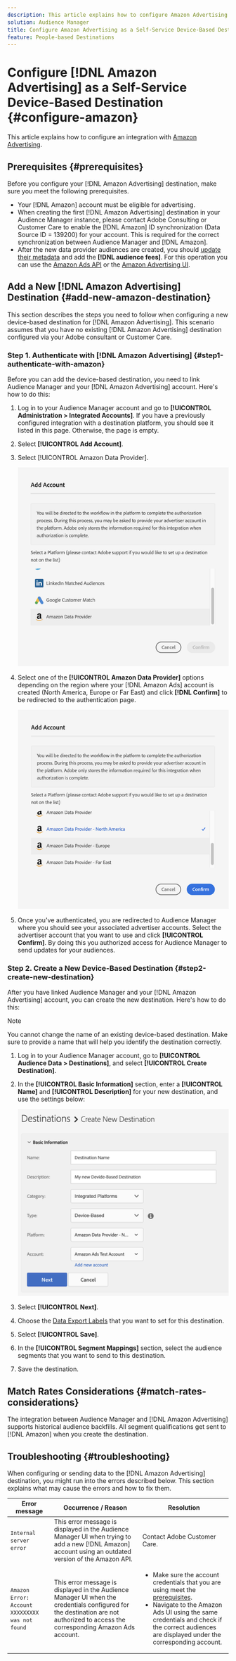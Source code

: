 ```yaml
---
description: This article explains how to configure Amazon Advertising for both new and existing integrations.
solution: Audience Manager
title: Configure Amazon Advertising as a Self-Service Device-Based Destination
feature: People-based Destinations
---
```


# Configure [!DNL Amazon Advertising] as a Self-Service Device-Based Destination {#configure-amazon}

This article explains how to configure an integration with [Amazon Advertising](https://advertising.amazon.com/API/docs/en-us).

## Prerequisites {#prerequisites}

Before you configure your [!DNL Amazon Advertising] destination, make sure you meet the following prerequisites.

* Your [!DNL Amazon] account must be eligible for advertising. 
* When creating the first [!DNL Amazon Advertising] destination in your Audience Manager instance, please contact Adobe Consulting or Customer Care to enable the [!DNL Amazon] ID synchronization (Data Source ID = 139200) for your account. This is required for the correct synchronization between Audience Manager and [!DNL Amazon].
* After the new data provider audiences are created, you should [update their metadata](https://advertising.amazon.com/API/docs/en-us/data-provider/openapi#tag/Metadata/paths/~1v2~1dp~1audiencemetadata~1%7BaudienceId%7D/put) and add the **[!DNL audience fees]**. For this operation you can use the [Amazon Ads API](https://advertising.amazon.com/API/docs/en-us/guides/onboarding/apply-for-access) or the [Amazon Advertising UI](https://advertising.amazon.com/).

## Add a New [!DNL Amazon Advertising] Destination {#add-new-amazon-destination}

This section describes the steps you need to follow when configuring a new device-based destination for [!DNL Amazon Advertising]. This scenario assumes that you have no existing [!DNL Amazon Advertising] destination configured via your Adobe consultant or Customer Care.

### Step 1. Authenticate with [!DNL Amazon Advertising] {#step1-authenticate-with-amazon}

Before you can add the device-based destination, you need to link Audience Manager and your [!DNL Amazon Advertising] account. Here's how to do this:

1. Log in to your Audience Manager account and go to **[!UICONTROL Administration > Integrated Accounts]**. If you have a previously configured integration with a destination platform, you should see it listed in this page. Otherwise, the page is empty.
1. Select **[!UICONTROL Add Account]**.
1. Select [!UICONTROL Amazon Data Provider].

   ![integrated-platforms](assets/dbd-amazon-without-options.png)

1. Select one of the **[!UICONTROL Amazon Data Provider]** options depending on the region where your [!DNL Amazon Ads] account is created (North America, Europe or Far East)  and click **[!DNL Confirm]** to be redirected to the authentication page.

   ![integrated-platforms](assets/dbd-amazon-with-options.png)

1. Once you've authenticated, you are redirected to Audience Manager where you should see your associated advertiser accounts. Select the advertiser account that you want to use and click **[!UICONTROL Confirm]**. By doing this you authorized access for Audience Manager to send updates for your audiences.

### Step 2. Create a New Device-Based Destination {#step2-create-new-destination}

After you have linked Audience Manager and your [!DNL Amazon Advertising] account, you can create the new destination. Here's how to do this:

>[!NOTE]
>
>You cannot change the name of an existing device-based destination. Make sure to provide a name that will help you identify the destination correctly.

1. Log in to your Audience Manager account, go to **[!UICONTROL Audience Data > Destinations]**, and select **[!UICONTROL Create Destination]**.
1. In the **[!UICONTROL Basic Information]** section, enter a **[!UICONTROL Name]** and **[!UICONTROL Description]** for your new destination, and use the settings below:
   
   ![setup](assets/dbd-new-account-amazon.png)

1. Select **[!UICONTROL Next]**.
1. Choose the [Data Export Labels](/help/using/features/data-export-controls.md#controls-labels) that you want to set for this destination.
1. Select **[!UICONTROL Save]**.
1. In the **[!UICONTROL Segment Mappings]** section, select the audience segments that you want to send to this destination.
1. Save the destination.

## Match Rates Considerations {#match-rates-considerations}

The integration between Audience Manager and [!DNL Amazon Advertising] supports historical audience backfills. All segment qualifications get sent to [!DNL Amazon] when you create the destination.

## Troubleshooting {#troubleshooting}

When configuring or sending data to the [!DNL Amazon Advertising] destination, you might run into the errors described below. This section explains what may cause the errors and how to fix them.

| Error message  | Occurrence / Reason  | Resolution |
|---|---|---|
| `Internal server error` | This error message is displayed in the Audience Manager UI when trying to add a new [!DNL Amazon] account using an outdated version of the Amazon API. | Contact Adobe Customer Care. |
| `Amazon Error: Account XXXXXXXXX was not found` | This error message is displayed in the Audience Manager UI when the credentials configured for the destination are not authorized to access the corresponding Amazon Ads account. | <ul><li>Make sure the account credentials that you are using meet the [prerequisites](#prerequisites).</li><li>Navigate to the Amazon Ads UI using the same credentials and check if the correct audiences are displayed under the corresponding account. </li></ul> |
